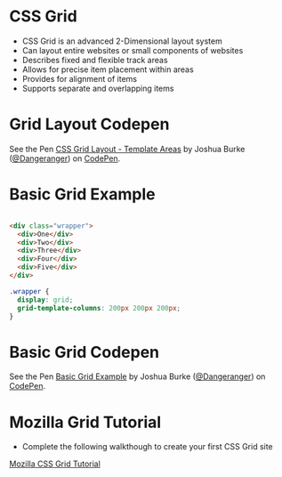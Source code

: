 # CSS Grid

- CSS Grid is an advanced 2-Dimensional layout system
- Can layout entire websites or small components of websites
- Describes fixed and flexible track areas
- Allows for precise item placement within areas
- Provides for alignment of items
- Supports separate and overlapping items

# Grid Layout Codepen

<p data-height="450" data-theme-id="light" data-slug-hash="zmpdqb" data-default-tab="css,result" data-user="Dangeranger" data-pen-title="CSS Grid Layout - Template Areas" class="codepen">See the Pen <a href="https://codepen.io/Dangeranger/pen/zmpdqb/">CSS Grid Layout - Template Areas</a> by Joshua Burke (<a href="https://codepen.io/Dangeranger">@Dangeranger</a>) on <a href="https://codepen.io">CodePen</a>.</p>
<script async src="https://static.codepen.io/assets/embed/ei.js"></script>

# Basic Grid Example

```html

<div class="wrapper">
  <div>One</div>
  <div>Two</div>
  <div>Three</div>
  <div>Four</div>
  <div>Five</div>
</div>
```

```css
.wrapper {
  display: grid;
  grid-template-columns: 200px 200px 200px;
}
```

# Basic Grid Codepen

<p data-height="407" data-theme-id="light" data-slug-hash="ZqvJbM" data-default-tab="css,result" data-user="Dangeranger" data-pen-title="Basic Grid Example" class="codepen">See the Pen <a href="https://codepen.io/Dangeranger/pen/ZqvJbM/">Basic Grid Example</a> by Joshua Burke (<a href="https://codepen.io/Dangeranger">@Dangeranger</a>) on <a href="https://codepen.io">CodePen</a>.</p>
<script async src="https://static.codepen.io/assets/embed/ei.js"></script>

# Mozilla Grid Tutorial

* Complete the following walkthough to create your first CSS Grid site

[Mozilla CSS Grid Tutorial](https://mozilladevelopers.github.io/playground/css-grid)
